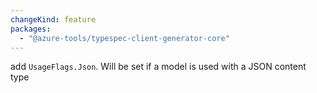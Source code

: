 ```yaml
---
changeKind: feature
packages:
  - "@azure-tools/typespec-client-generator-core"
---
```


add `UsageFlags.Json`. Will be set if a model is used with a JSON content type